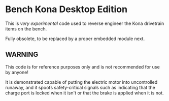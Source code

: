 # Bench Kona Desktop Edition

This is *very experimental* code used to reverse engineer the Kona drivetrain
items on the bench.

Fully obsolete, to be replaced by a proper embedded module next.

## WARNING

This code is for reference purposes only and is not recommended for use by anyone!

It is demonstrated capable of putting the electric motor into uncontrolled
runaway, and it spoofs safety-critical signals such as indicating that the
charge port is locked when it isn't or that the brake is applied when it is not.
